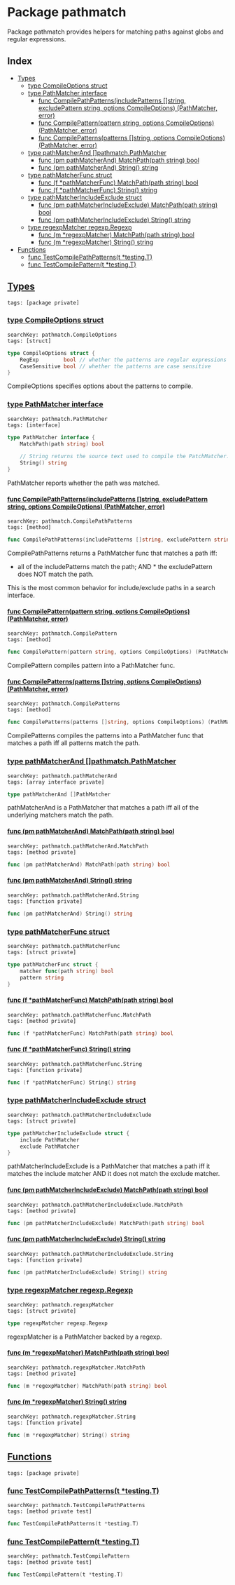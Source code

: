 # Package pathmatch

Package pathmatch provides helpers for matching paths against globs and regular expressions. 

## Index

* [Types](#type)
    * [type CompileOptions struct](#CompileOptions)
    * [type PathMatcher interface](#PathMatcher)
        * [func CompilePathPatterns(includePatterns []string, excludePattern string, options CompileOptions) (PathMatcher, error)](#CompilePathPatterns)
        * [func CompilePattern(pattern string, options CompileOptions) (PathMatcher, error)](#CompilePattern)
        * [func CompilePatterns(patterns []string, options CompileOptions) (PathMatcher, error)](#CompilePatterns)
    * [type pathMatcherAnd []pathmatch.PathMatcher](#pathMatcherAnd)
        * [func (pm pathMatcherAnd) MatchPath(path string) bool](#pathMatcherAnd.MatchPath)
        * [func (pm pathMatcherAnd) String() string](#pathMatcherAnd.String)
    * [type pathMatcherFunc struct](#pathMatcherFunc)
        * [func (f *pathMatcherFunc) MatchPath(path string) bool](#pathMatcherFunc.MatchPath)
        * [func (f *pathMatcherFunc) String() string](#pathMatcherFunc.String)
    * [type pathMatcherIncludeExclude struct](#pathMatcherIncludeExclude)
        * [func (pm pathMatcherIncludeExclude) MatchPath(path string) bool](#pathMatcherIncludeExclude.MatchPath)
        * [func (pm pathMatcherIncludeExclude) String() string](#pathMatcherIncludeExclude.String)
    * [type regexpMatcher regexp.Regexp](#regexpMatcher)
        * [func (m *regexpMatcher) MatchPath(path string) bool](#regexpMatcher.MatchPath)
        * [func (m *regexpMatcher) String() string](#regexpMatcher.String)
* [Functions](#func)
    * [func TestCompilePathPatterns(t *testing.T)](#TestCompilePathPatterns)
    * [func TestCompilePattern(t *testing.T)](#TestCompilePattern)


## <a id="type" href="#type">Types</a>

```
tags: [package private]
```

### <a id="CompileOptions" href="#CompileOptions">type CompileOptions struct</a>

```
searchKey: pathmatch.CompileOptions
tags: [struct]
```

```Go
type CompileOptions struct {
	RegExp        bool // whether the patterns are regular expressions (false means globs)
	CaseSensitive bool // whether the patterns are case sensitive
}
```

CompileOptions specifies options about the patterns to compile. 

### <a id="PathMatcher" href="#PathMatcher">type PathMatcher interface</a>

```
searchKey: pathmatch.PathMatcher
tags: [interface]
```

```Go
type PathMatcher interface {
	MatchPath(path string) bool

	// String returns the source text used to compile the PatchMatcher.
	String() string
}
```

PathMatcher reports whether the path was matched. 

#### <a id="CompilePathPatterns" href="#CompilePathPatterns">func CompilePathPatterns(includePatterns []string, excludePattern string, options CompileOptions) (PathMatcher, error)</a>

```
searchKey: pathmatch.CompilePathPatterns
tags: [method]
```

```Go
func CompilePathPatterns(includePatterns []string, excludePattern string, options CompileOptions) (PathMatcher, error)
```

CompilePathPatterns returns a PathMatcher func that matches a path iff: 

* all of the includePatterns match the path; AND * the excludePattern does NOT match the path. 

This is the most common behavior for include/exclude paths in a search interface. 

#### <a id="CompilePattern" href="#CompilePattern">func CompilePattern(pattern string, options CompileOptions) (PathMatcher, error)</a>

```
searchKey: pathmatch.CompilePattern
tags: [method]
```

```Go
func CompilePattern(pattern string, options CompileOptions) (PathMatcher, error)
```

CompilePattern compiles pattern into a PathMatcher func. 

#### <a id="CompilePatterns" href="#CompilePatterns">func CompilePatterns(patterns []string, options CompileOptions) (PathMatcher, error)</a>

```
searchKey: pathmatch.CompilePatterns
tags: [method]
```

```Go
func CompilePatterns(patterns []string, options CompileOptions) (PathMatcher, error)
```

CompilePatterns compiles the patterns into a PathMatcher func that matches a path iff all patterns match the path. 

### <a id="pathMatcherAnd" href="#pathMatcherAnd">type pathMatcherAnd []pathmatch.PathMatcher</a>

```
searchKey: pathmatch.pathMatcherAnd
tags: [array interface private]
```

```Go
type pathMatcherAnd []PathMatcher
```

pathMatcherAnd is a PathMatcher that matches a path iff all of the underlying matchers match the path. 

#### <a id="pathMatcherAnd.MatchPath" href="#pathMatcherAnd.MatchPath">func (pm pathMatcherAnd) MatchPath(path string) bool</a>

```
searchKey: pathmatch.pathMatcherAnd.MatchPath
tags: [method private]
```

```Go
func (pm pathMatcherAnd) MatchPath(path string) bool
```

#### <a id="pathMatcherAnd.String" href="#pathMatcherAnd.String">func (pm pathMatcherAnd) String() string</a>

```
searchKey: pathmatch.pathMatcherAnd.String
tags: [function private]
```

```Go
func (pm pathMatcherAnd) String() string
```

### <a id="pathMatcherFunc" href="#pathMatcherFunc">type pathMatcherFunc struct</a>

```
searchKey: pathmatch.pathMatcherFunc
tags: [struct private]
```

```Go
type pathMatcherFunc struct {
	matcher func(path string) bool
	pattern string
}
```

#### <a id="pathMatcherFunc.MatchPath" href="#pathMatcherFunc.MatchPath">func (f *pathMatcherFunc) MatchPath(path string) bool</a>

```
searchKey: pathmatch.pathMatcherFunc.MatchPath
tags: [method private]
```

```Go
func (f *pathMatcherFunc) MatchPath(path string) bool
```

#### <a id="pathMatcherFunc.String" href="#pathMatcherFunc.String">func (f *pathMatcherFunc) String() string</a>

```
searchKey: pathmatch.pathMatcherFunc.String
tags: [function private]
```

```Go
func (f *pathMatcherFunc) String() string
```

### <a id="pathMatcherIncludeExclude" href="#pathMatcherIncludeExclude">type pathMatcherIncludeExclude struct</a>

```
searchKey: pathmatch.pathMatcherIncludeExclude
tags: [struct private]
```

```Go
type pathMatcherIncludeExclude struct {
	include PathMatcher
	exclude PathMatcher
}
```

pathMatcherIncludeExclude is a PathMatcher that matches a path iff it matches the include matcher AND it does not match the exclude matcher. 

#### <a id="pathMatcherIncludeExclude.MatchPath" href="#pathMatcherIncludeExclude.MatchPath">func (pm pathMatcherIncludeExclude) MatchPath(path string) bool</a>

```
searchKey: pathmatch.pathMatcherIncludeExclude.MatchPath
tags: [method private]
```

```Go
func (pm pathMatcherIncludeExclude) MatchPath(path string) bool
```

#### <a id="pathMatcherIncludeExclude.String" href="#pathMatcherIncludeExclude.String">func (pm pathMatcherIncludeExclude) String() string</a>

```
searchKey: pathmatch.pathMatcherIncludeExclude.String
tags: [function private]
```

```Go
func (pm pathMatcherIncludeExclude) String() string
```

### <a id="regexpMatcher" href="#regexpMatcher">type regexpMatcher regexp.Regexp</a>

```
searchKey: pathmatch.regexpMatcher
tags: [struct private]
```

```Go
type regexpMatcher regexp.Regexp
```

regexpMatcher is a PathMatcher backed by a regexp. 

#### <a id="regexpMatcher.MatchPath" href="#regexpMatcher.MatchPath">func (m *regexpMatcher) MatchPath(path string) bool</a>

```
searchKey: pathmatch.regexpMatcher.MatchPath
tags: [method private]
```

```Go
func (m *regexpMatcher) MatchPath(path string) bool
```

#### <a id="regexpMatcher.String" href="#regexpMatcher.String">func (m *regexpMatcher) String() string</a>

```
searchKey: pathmatch.regexpMatcher.String
tags: [function private]
```

```Go
func (m *regexpMatcher) String() string
```

## <a id="func" href="#func">Functions</a>

```
tags: [package private]
```

### <a id="TestCompilePathPatterns" href="#TestCompilePathPatterns">func TestCompilePathPatterns(t *testing.T)</a>

```
searchKey: pathmatch.TestCompilePathPatterns
tags: [method private test]
```

```Go
func TestCompilePathPatterns(t *testing.T)
```

### <a id="TestCompilePattern" href="#TestCompilePattern">func TestCompilePattern(t *testing.T)</a>

```
searchKey: pathmatch.TestCompilePattern
tags: [method private test]
```

```Go
func TestCompilePattern(t *testing.T)
```

